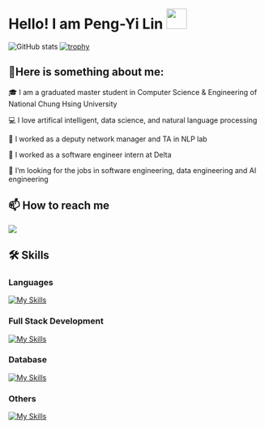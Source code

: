 # Hello! I am Peng-Yi Lin  <img src="https://em-content.zobj.net/source/microsoft-teams/337/waving-hand_1f44b.png" width="40px" >
<!--![GitHub stats](https://github-readme-stats.vercel.app/api?username=gigilin7&show_icons=true&theme=radical)-->
![GitHub stats](https://github-readme-stats.vercel.app/api?username=gigilin7&show_icons=true)  [![trophy](https://github-profile-trophy.vercel.app/?username=gigilin7&row=2&column=3)](https://github.com/ryo-ma/github-profile-trophy)

## 🤗Here is something about me:
🎓 I am a graduated master student in Computer Science & Engineering of National Chung Hsing University

💻 I love artifical intelligent, data science, and natural language processing

🌱 I worked as a deputy network manager and TA in NLP lab

🚩 I worked as a software engineer intern at Delta

🔔 I’m looking for the jobs in software engineering, data engineering and AI engineering


## 📫 How to reach me
<a href="mailto:gigilinqoo@gmail.com"><img src="https://img.shields.io/badge/-gigilinqoo@gmail.com-D14836?style=flat&logo=Gmail&logoColor=white"/></a>

## 🛠️ Skills
### Languages
[![My Skills](https://skillicons.dev/icons?i=c,cpp,python,go,java)](https://skillicons.dev)

### Full Stack Development
[![My Skills](https://skillicons.dev/icons?i=js,html,css,bootstrap,vue,fastapi,flask)](https://skillicons.dev)

### Database
[![My Skills](https://skillicons.dev/icons?i=elasticsearch,mysql,mongodb)](https://skillicons.dev)

### Others
[![My Skills](https://skillicons.dev/icons?i=pytorch,git,linux,aws,firebase,matlab,androidstudio)](https://skillicons.dev)


<!--👋
**gigilin7/gigilin7** is a ✨ _special_ ✨ repository because its `README.md` (this file) appears on your GitHub profile.

Here are some ideas to get you started:

🔭 I’m currently working on ...
 I’m currently learning ...
👯 I’m looking to collaborate on ...
🤔 I’m looking for help with ...
💬 Ask me about ...
📫 How to reach me: ...
😄 Pronouns: ...
⚡ Fun fact: ...
-->

